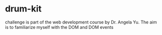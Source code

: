 # drum-kit
challenge is part of the web development course by Dr. Angela Yu. The aim is to familiarize myself with the DOM and DOM events
